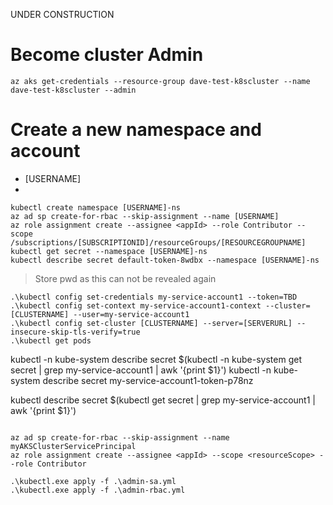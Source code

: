 UNDER CONSTRUCTION


# Become cluster Admin
```
az aks get-credentials --resource-group dave-test-k8scluster --name dave-test-k8scluster --admin
```

# Create a new namespace and account

- [USERNAME]
- 

```
kubectl create namespace [USERNAME]-ns
az ad sp create-for-rbac --skip-assignment --name [USERNAME]
az role assignment create --assignee <appId> --role Contributor --scope /subscriptions/[SUBSCRIPTIONID]/resourceGroups/[RESOURCEGROUPNAME]
kubectl get secret --namespace [USERNAME]-ns
kubectl describe secret default-token-8wdbx --namespace [USERNAME]-ns
```
> Store pwd as this can not be revealed again

```
.\kubectl config set-credentials my-service-account1 --token=TBD
.\kubectl config set-context my-service-account1-context --cluster=[CLUSTERNAME] --user=my-service-account1
.\kubectl config set-cluster [CLUSTERNAME] --server=[SERVERURL] --insecure-skip-tls-verify=true
.\kubectl get pods
```


kubectl -n kube-system describe secret $(kubectl -n kube-system get secret | grep my-service-account1 | awk '{print $1}')
kubectl -n kube-system describe secret my-service-account1-token-p78nz

kubectl describe secret $(kubectl get secret | grep my-service-account1 | awk '{print $1}')

```

az ad sp create-for-rbac --skip-assignment --name myAKSClusterServicePrincipal
az role assignment create --assignee <appId> --scope <resourceScope> --role Contributor

.\kubectl.exe apply -f .\admin-sa.yml
.\kubectl.exe apply -f .\admin-rbac.yml
```
